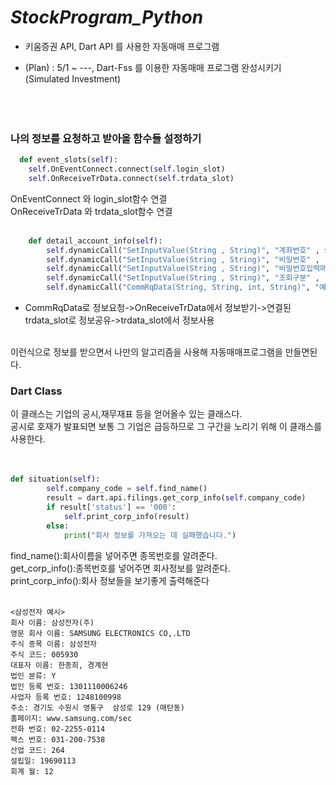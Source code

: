 # ***StockProgram_Python***

- 키움증권 API, Dart API 를 사용한 자동매매 프로그램

- (Plan) : 5/1 ~ ---, Dart-Fss 를 이용한 자동매매 프로그램 완성시키기(Simulated Investment) <br>
<br><br><br>


### 나의 정보를 요청하고 받아올 함수들 설정하기
```python
  def event_slots(self):
    self.OnEventConnect.connect(self.login_slot)
    self.OnReceiveTrData.connect(self.trdata_slot)
```
OnEventConnect 와 login_slot함수 연결<br>
OnReceiveTrData 와 trdata_slot함수 연결<br><br>
```python
    def detail_account_info(self):
        self.dynamicCall("SetInputValue(String , String)", "계좌번호" , self.account_num)
        self.dynamicCall("SetInputValue(String , String)", "비밀번호" , "0000")
        self.dynamicCall("SetInputValue(String , String)", "비밀번호입력매체구분" , "00")
        self.dynamicCall("SetInputValue(String , String)", "조회구분" , "2")
        self.dynamicCall("CommRqData(String, String, int, String)", "예수금상세현황요청", "opw00001", "0",self.screen_my_info)
```
- CommRqData로 정보요청->OnReceiveTrData에서 정보받기->연결된trdata_slot로 정보공유->trdata_slot에서 정보사용<br><br>

이런식으로 정보를 받으면서 나만의 알고리즘을 사용해 자동매매프로그램을 만들면된다.

### Dart Class
이 클래스는 기업의 공시,재무재표 등을 얻어올수 있는 클래스다.<br>
공시로 호재가 발표되면 보통 그 기업은 급등하므로 그 구간을 노리기 위해 이 클래스를 사용한다.<br><br><br>

```python
def situation(self):
        self.company_code = self.find_name()
        result = dart.api.filings.get_corp_info(self.company_code)
        if result['status'] == '000':
            self.print_corp_info(result)
        else:
            print("회사 정보를 가져오는 데 실패했습니다.")
```
find_name():회사이름을 넣어주면 종목번호를 알려준다.<br>
get_corp_info():종목번호를 넣어주면 회사정보를 알려준다.<br>
print_corp_info():회사 정보들을 보기좋게 출력해준다<br>
<br>
```
<삼성전자 예시>
회사 이름: 삼성전자(주)
영문 회사 이름: SAMSUNG ELECTRONICS CO,.LTD
주식 종목 이름: 삼성전자
주식 코드: 005930
대표자 이름: 한종희, 경계현
법인 분류: Y
법인 등록 번호: 1301110006246
사업자 등록 번호: 1248100998
주소: 경기도 수원시 영통구  삼성로 129 (매탄동)
홈페이지: www.samsung.com/sec
전화 번호: 02-2255-0114
팩스 번호: 031-200-7538
산업 코드: 264
설립일: 19690113
회계 월: 12
```



